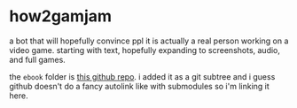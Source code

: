 # how2gamjam
a bot that will hopefully convince ppl it is actually a real person working on a video game. starting with text, hopefully expanding to screenshots, audio, and full games.

the `ebook` folder is [this github repo](https://github.com/amandapickering/ebook_your_friends). i added it as a git subtree and i guess github doesn't do a fancy autolink like with submodules so i'm linking it here.
